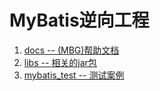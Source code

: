 # MyBatis逆向工程
1. [docs -- (MBG)帮助文档](docs/)
2. [libs -- 相关的jar包](libs/)
3. [mybatis_test -- 测试案例](mybatis_test/)
